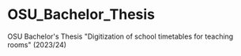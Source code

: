 # OSU_Bachelor_Thesis

OSU Bachelor's Thesis "Digitization of school timetables for teaching rooms" (2023/24)
